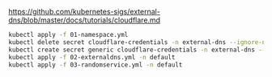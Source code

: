 https://github.com/kubernetes-sigs/external-dns/blob/master/docs/tutorials/cloudflare.md

```bash
kubectl apply -f 01-namespace.yml
kubectl delete secret cloudflare-credentials -n external-dns --ignore-not-found
kubectl create secret generic cloudflare-credentials -n external-dns --from-file=apitoken=./token.txt
kubectl apply -f 02-externaldns.yml -n default
kubectl apply -f 03-randomservice.yml -n default
```

